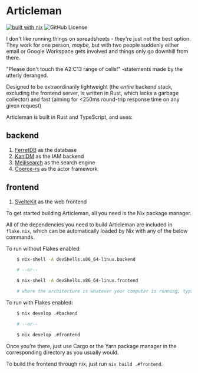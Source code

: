 # Articleman

[![built with nix](https://builtwithnix.org/badge.svg)](https://builtwithnix.org)
![GitHub License](https://img.shields.io/github/license/LibArticles/articleman)


I don't like running things on spreadsheets - they're just not the best option. They work for one person, _maybe,_ but with two people suddenly either email or Google Workspace gets involved and things only go downhill from there.

"Please don't touch the A2:C13 range of cells!" -statements made by the utterly deranged.

Designed to be extraordinarily lightweight (the _entire_ backend stack, excluding the frontend server, is written in Rust, which lacks a garbage collector) and fast (aiming for <250ms round-trip response time on any given request)

Articleman is built in Rust and TypeScript, and uses:

## backend
1. [FerretDB](https://ferretdb.io) as the database
2. [KanIDM](https://kanidm.com) as the IAM backend
3. [Meilisearch](https://www.meilisearch.com) as the search engine
4. [Coerce-rs](https://github.com/leonhartley/coerce-rs) as the actor framework

## frontend
1. [SvelteKit](https://kit.svelte.dev) as the web frontend

To get started building Articleman, all you need is the Nix package manager.

All of the dependencies you need to build Articleman are included in `flake.nix`, which can be automatically loaded by Nix with any of the below commands.

To run without Flakes enabled:
```bash
	$ nix-shell -A devShells.x86_64-linux.backend

	# --or--

	$ nix-shell -A devShells.x86_64-linux.frontend

	# where the architecture is whatever your computer is running, typically x86_64-linux
```

To run with Flakes enabled:
```bash
	$ nix develop .#backend

	# --or--

	$ nix develop .#frontend
```

Once you're there, just use Cargo or the Yarn package manager in the corresponding directory as you usually would.

To build the frontend through nix, just run `nix build .#frontend`.